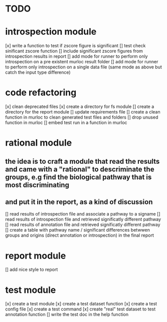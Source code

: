 

TODO
====

# introspection module
[x] write a function to test if zscore figure is significant
[] test check sinificant zscore function
[] include significant zscore figures from introspection results in report
[] add mode for runner to perform only introspection on a pre existent murloc result folder
[] add mode for runner to perform only introspection on a single data file (same mode as above but catch the input type difference)

# code refactoring
[x] clean deprecated files
[x] create a directory for fs module
[] create a directory for the report module
[] update requirements file
[] create a clean function in murloc to clean generated test files and folders
[] drop unused function in murloc
[] embed test run in a function in murloc

# rational module
## the idea is to craft a module that read the results and came with a "rational" to descriminate the groups, e.g find the biological pathway that is most discriminating
## and put it in the report, as a kind of discussion
[] read results of introspection file and associate a pathway to a signame
[] read results of introspection file and retrieved significatly different pathway
[] read results of annotation file and retrieved significatly different pathway
[] create a table with pathway name / significant differences betwwen groups and origins (direct annotation or introspection) in the final report

# report module
[] add nice style to report

# test module
[x] create a test module
[x] create a test dataset function
[x] create a test config file
[x] create a test command
[x] create "real" test dataset to test annotation function
[] write the test doc in the help function

